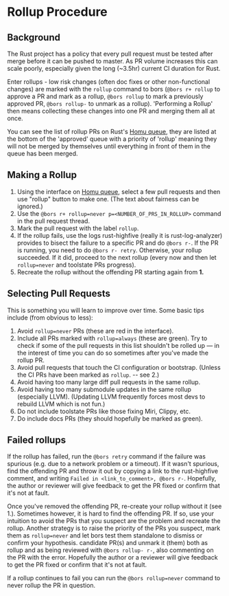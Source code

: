 # Rollup Procedure

## Background

The Rust project has a policy that every pull request must be tested after merge
before it can be pushed to master. As PR volume increases this can scale poorly,
especially given the long (~3.5hr) current CI duration for Rust.

Enter rollups - low risk changes (often doc fixes or other non-functional
changes) are marked with the `rollup` command to bors (`@bors r+ rollup` to
approve a PR and mark as a rollup, `@bors rollup` to mark a previously approved
PR, `@bors rollup-` to unmark as a rollup).  'Performing a Rollup' then means
collecting these changes into one PR and merging them all at once.

You can see the list of rollup PRs on Rust's [Homu queue], they are
listed at the bottom of the 'approved' queue with a priority of 'rollup' meaning
they will not be merged by themselves until everything in front of them in the
queue has been merged.

## Making a Rollup

1. Using the interface on [Homu queue], select a few pull requests and then use
   "rollup" button to make one. (The text about fairness can be ignored.)
2. Use the `@bors r+ rollup=never p=<NUMBER_OF_PRS_IN_ROLLUP>` command in the
   pull request thread.
3. Mark the pull request with the label `rollup`.
4. If the rollup fails, use the logs rust-highfive (really it is
   rust-log-analyzer) provides to bisect the failure to a specific PR and do
   `@bors r-`. If the PR is running, you need to do `@bors r- retry`. Otherwise,
   your rollup succeeded. If it did, proceed to the next rollup (every now and then let `rollup=never`
   and toolstate PRs progress).
5. Recreate the rollup without the offending PR starting again from **1.**

## Selecting Pull Requests

This is something you will learn to improve over time. Some basic tips include
(from obvious to less):

1. Avoid `rollup=never` PRs (these are red in the interface).
2. Include all PRs marked with `rollup=always` (these are green). Try to check
   if some of the pull requests in this list shouldn't be rolled up — in the
   interest of time you can do so sometimes after you've made the rollup PR.
3. Avoid pull requests that touch the CI configuration or bootstrap.
    (Unless the CI PRs have been marked as `rollup`. -- see 2.)
4. Avoid having too many large diff pull requests in the same rollup.
5. Avoid having too many submodule updates in the same rollup (especially LLVM).
    (Updating LLVM frequently forces most devs to rebuild LLVM which is not fun.)
6. Do not include toolstate PRs like those fixing Miri, Clippy, etc.
7. Do include docs PRs (they should hopefully be marked as green).

## Failed rollups
If the rollup has failed, run the `@bors retry` command if the
failure was spurious (e.g. due to a network problem or a timeout). If it wasn't spurious,
find the offending PR and throw it out by copying a link to the rust-highfive comment,
and writing `Failed in <link_to_comment>, @bors r-`. Hopefully,
the author or reviewer will give feedback to get the PR fixed or confirm that it's not
at fault.

Once you've removed the offending PR, re-create your rollup without it (see 1.).
Sometimes however, it is hard to find the offending PR. If so, use your intuition
to avoid the PRs that you suspect are the problem and recreate the rollup.
Another strategy is to raise the priority of the PRs you suspect,
mark them as `rollup=never` and let bors test them standalone to dismiss
or confirm your hypothesis.
candidate PR(s) and unmark it (them) both as rollup and as being reviewed with
`@bors rollup- r-`, also commenting on the PR with the error. Hopefully the
author or a reviewer will give feedback to get the PR fixed or confirm that it's
not at fault.

If a rollup continues to fail you can run the `@bors rollup=never` command to
never rollup the PR in question.

[Homu queue]: https://buildbot2.rust-lang.org/homu/queue/rust
